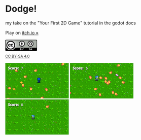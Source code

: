 # Dodge!

my take on the "Your First 2D Game" tutorial in the godot docs

Play on [itch.io &raquo;](https://marmadilemanteater.itch.io/godot-playground-game-1) 

[![CC BY-SA 4.0](./cc-by-sa_0.png)](http://creativecommons.org/licenses/by-sa/4.0/)<br/>
<sub>[CC BY-SA 4.0](http://creativecommons.org/licenses/by-sa/4.0/)</sub>


<img src="./screenshots/1.png" width="200" /> <img src="./screenshots/2.png" width="200" /> <img src="./screenshots/3.png" width="200" />